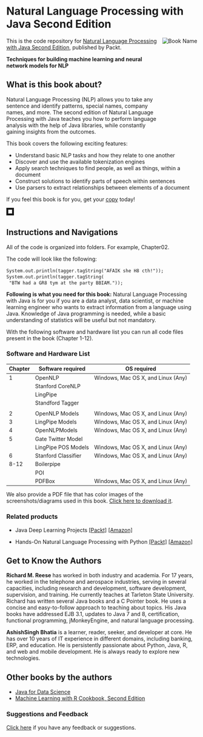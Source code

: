 # Natural Language Processing with Java Second Edition

<a href="https://www.packtpub.com/big-data-and-business-intelligence/natural-language-processing-java-second-edition?utm_source=github&utm_medium=repository&utm_campaign=9781789347999"><img src="https://dz13w8afd47il.cloudfront.net/sites/default/files/imagecache/ppv4_main_book_cover/B10786.png" alt="Book Name" height="256px" align="right"></a>

This is the code repository for [Natural Language Processing with Java Second Edition](https://www.packtpub.com/big-data-and-business-intelligence/natural-language-processing-java-second-edition?utm_source=github&utm_medium=repository&utm_campaign=9781789347999), published by Packt.

**Techniques for building machine learning and neural network models for NLP**

## What is this book about?
Natural Language Processing (NLP) allows you to take any sentence and identify patterns, special names, company names, and more. The second edition of Natural Language Processing with Java teaches you how to perform language analysis with the help of Java libraries, while constantly gaining insights from the outcomes.

This book covers the following exciting features:
* Understand basic NLP tasks and how they relate to one another
* Discover and use the available tokenization engines
* Apply search techniques to find people, as well as things, within a document
* Construct solutions to identify parts of speech within sentences
* Use parsers to extract relationships between elements of a document

If you feel this book is for you, get your [copy](https://www.amazon.com/dp/1788993497) today!

<a href="https://www.packtpub.com/?utm_source=github&utm_medium=banner&utm_campaign=GitHubBanner"><img src="https://raw.githubusercontent.com/PacktPublishing/GitHub/master/GitHub.png" 
alt="https://www.packtpub.com/" border="5" /></a>


## Instructions and Navigations
All of the code is organized into folders. For example, Chapter02.

The code will look like the following:
```
System.out.println(tagger.tagString("AFAIK she H8 cth!"));
System.out.println(tagger.tagString(
 "BTW had a GR8 tym at the party BBIAM."));
```

**Following is what you need for this book:**
Natural Language Processing with Java is for you if you are a data analyst, data scientist, or machine learning engineer who wants to extract information from a language using Java. Knowledge of Java programming is needed, while a basic understanding of statistics will be useful but not mandatory.

With the following software and hardware list you can run all code files present in the book (Chapter 1-12).

### Software and Hardware List

| Chapter  | Software required                   | OS required                        |
| -------- | ------------------------------------| -----------------------------------|
| 1        | OpenNLP                             |Windows, Mac OS X, and Linux (Any)  |
|          | Stanford CoreNLP                    |                                    |
|          | LingPipe                            |                                    |
|          | Standford Tagger                    |                                    |
|          |                                     |                                    |
| 2        | OpenNLP Models                      | Windows, Mac OS X, and Linux (Any) |
| 3        | LingPipe Models                     | Windows, Mac OS X, and Linux (Any) |
| 4        | OpenNLPModels                       | Windows, Mac OS X, and Linux (Any) |
| 5        | Gate Twitter Model                  |                                    |
|          |   LingPipe POS Models               | Windows, Mac OS X, and Linux (Any) |
| 6        | Stanford Classifier                 | Windows, Mac OS X, and Linux (Any) |
| 8-12     | Boilerpipe                          |                                    |
|          |   POI                               |                                    |
|          |  PDFBox                             | Windows, Mac OS X, and Linux (Any) |




We also provide a PDF file that has color images of the screenshots/diagrams used in this book. [Click here to download it](http://www.packtpub.com/sites/default/files/downloads/NaturalLanguageProcessingwithJavaSecondEdition_ColorImages.pdf).

### Related products <Paste books from the Other books you may enjoy section>
* Java Deep Learning Projects [[Packt]](https://www.packtpub.com/big-data-and-business-intelligence/java-deep-learning-projects?utm_source=github&utm_medium=repository&utm_campaign=9781788997454) [[Amazon]](https://www.amazon.com/dp/178899745X)

* Hands-On Natural Language Processing with Python [[Packt]](https://www.packtpub.com/big-data-and-business-intelligence/hands-natural-language-processing-python?utm_source=github&utm_medium=repository&utm_campaign=9781789139495) [[Amazon]](https://www.amazon.com/dp/178913949X)

## Get to Know the Authors
**Richard M. Reese**
has worked in both industry and academia. For 17 years, he worked in the telephone and aerospace industries, serving in several capacities, including research and development, software development, supervision, and training. He currently teaches at Tarleton State University. Richard has written several Java books and a C Pointer book. He uses a concise and easy-to-follow approach to teaching about topics. His Java books have addressed EJB 3.1, updates to Java 7 and 8, certification, functional programming, jMonkeyEngine, and natural language processing.

**AshishSingh Bhatia**
is a learner, reader, seeker, and developer at core. He has over 10 years of IT experience in different domains, including banking, ERP, and education. He is persistently passionate about Python, Java, R, and web and mobile development. He is always ready to explore new technologies.


## Other books by the authors
* [Java for Data Science](https://www.packtpub.com/big-data-and-business-intelligence/java-data-science?utm_source=github&utm_medium=repository&utm_campaign=9781785280115)
* [Machine Learning with R Cookbook, Second Edition](https://www.packtpub.com/big-data-and-business-intelligence/machine-learning-r-cookbook-second-edition?utm_source=github&utm_medium=repository&utm_campaign=9781785280115)

### Suggestions and Feedback
[Click here](https://docs.google.com/forms/d/e/1FAIpQLSdy7dATC6QmEL81FIUuymZ0Wy9vH1jHkvpY57OiMeKGqib_Ow/viewform) if you have any feedback or suggestions.

